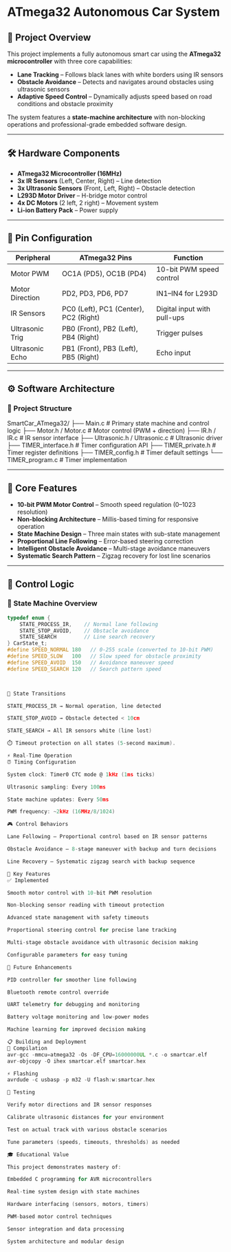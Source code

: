 # ATmega32 Autonomous Car System

## 📌 Project Overview
This project implements a fully autonomous smart car using the **ATmega32 microcontroller** with three core capabilities:

- **Lane Tracking** – Follows black lanes with white borders using IR sensors  
- **Obstacle Avoidance** – Detects and navigates around obstacles using ultrasonic sensors  
- **Adaptive Speed Control** – Dynamically adjusts speed based on road conditions and obstacle proximity  

The system features a **state-machine architecture** with non-blocking operations and professional-grade embedded software design.

---

## 🛠️ Hardware Components
- **ATmega32 Microcontroller (16MHz)**
- **3x IR Sensors** (Left, Center, Right) – Line detection
- **3x Ultrasonic Sensors** (Front, Left, Right) – Obstacle detection
- **L293D Motor Driver** – H-bridge motor control
- **4x DC Motors** (2 left, 2 right) – Movement system
- **Li-ion Battery Pack** – Power supply

---

## 🔌 Pin Configuration

| Peripheral       | ATmega32 Pins              | Function                  |
|------------------|----------------------------|---------------------------|
| Motor PWM        | OC1A (PD5), OC1B (PD4)     | 10-bit PWM speed control |
| Motor Direction  | PD2, PD3, PD6, PD7         | IN1–IN4 for L293D        |
| IR Sensors       | PC0 (Left), PC1 (Center), PC2 (Right) | Digital input with pull-ups |
| Ultrasonic Trig  | PB0 (Front), PB2 (Left), PB4 (Right) | Trigger pulses |
| Ultrasonic Echo  | PB1 (Front), PB3 (Left), PB5 (Right) | Echo input |

---

## ⚙️ Software Architecture

### 📁 Project Structure
SmartCar_ATmega32/
├── Main.c # Primary state machine and control logic
├── Motor.h / Motor.c # Motor control (PWM + direction)
├── IR.h / IR.c # IR sensor interface
├── Ultrasonic.h / Ultrasonic.c # Ultrasonic driver
├── TIMER_interface.h # Timer configuration API
├── TIMER_private.h # Timer register definitions
├── TIMER_config.h # Timer default settings
└── TIMER_program.c # Timer implementation

---

## 🧠 Core Features
- **10-bit PWM Motor Control** – Smooth speed regulation (0–1023 resolution)  
- **Non-blocking Architecture** – Millis-based timing for responsive operation  
- **State Machine Design** – Three main states with sub-state management  
- **Proportional Line Following** – Error-based steering correction  
- **Intelligent Obstacle Avoidance** – Multi-stage avoidance maneuvers  
- **Systematic Search Pattern** – Zigzag recovery for lost line scenarios  

---

## 🎯 Control Logic

### 🔄 State Machine Overview
```c
typedef enum {
    STATE_PROCESS_IR,    // Normal lane following
    STATE_STOP_AVOID,    // Obstacle avoidance
    STATE_SEARCH         // Line search recovery
} CarState_t;
#define SPEED_NORMAL 180   // 0-255 scale (converted to 10-bit PWM)
#define SPEED_SLOW   100   // Slow speed for obstacle proximity
#define SPEED_AVOID  150   // Avoidance maneuver speed
#define SPEED_SEARCH 120   // Search pattern speed



🚦 State Transitions

STATE_PROCESS_IR → Normal operation, line detected

STATE_STOP_AVOID → Obstacle detected < 10cm

STATE_SEARCH → All IR sensors white (line lost)

⏱️ Timeout protection on all states (5-second maximum).

⚡ Real-Time Operation
⏰ Timing Configuration

System clock: Timer0 CTC mode @ 1kHz (1ms ticks)

Ultrasonic sampling: Every 100ms

State machine updates: Every 50ms

PWM frequency: ~2kHz (16MHz/8/1024)

🎮 Control Behaviors

Lane Following – Proportional control based on IR sensor patterns

Obstacle Avoidance – 8-stage maneuver with backup and turn decisions

Line Recovery – Systematic zigzag search with backup sequence

🚀 Key Features
✅ Implemented

Smooth motor control with 10-bit PWM resolution

Non-blocking sensor reading with timeout protection

Advanced state management with safety timeouts

Proportional steering control for precise lane tracking

Multi-stage obstacle avoidance with ultrasonic decision making

Configurable parameters for easy tuning

🔮 Future Enhancements

PID controller for smoother line following

Bluetooth remote control override

UART telemetry for debugging and monitoring

Battery voltage monitoring and low-power modes

Machine learning for improved decision making

📋 Building and Deployment
🔧 Compilation
avr-gcc -mmcu=atmega32 -Os -DF_CPU=16000000UL *.c -o smartcar.elf
avr-objcopy -O ihex smartcar.elf smartcar.hex

⚡ Flashing
avrdude -c usbasp -p m32 -U flash:w:smartcar.hex

🧪 Testing

Verify motor directions and IR sensor responses

Calibrate ultrasonic distances for your environment

Test on actual track with various obstacle scenarios

Tune parameters (speeds, timeouts, thresholds) as needed

🎓 Educational Value

This project demonstrates mastery of:

Embedded C programming for AVR microcontrollers

Real-time system design with state machines

Hardware interfacing (sensors, motors, timers)

PWM-based motor control techniques

Sensor integration and data processing

System architecture and modular design

